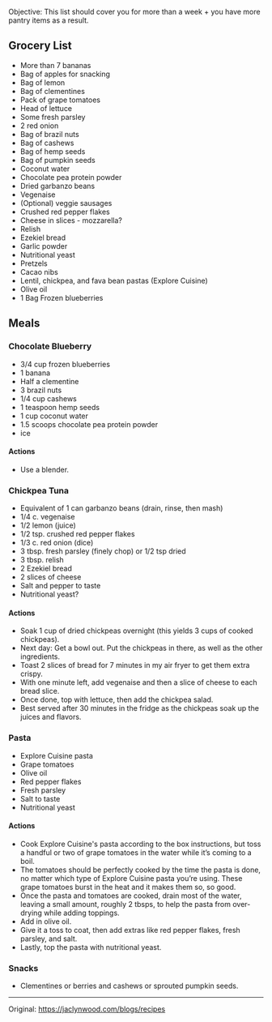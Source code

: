 Objective: This list should cover you for more than a week + you have more pantry items as a result.

## Grocery List
- More than 7 bananas
- Bag of apples for snacking
- Bag of lemon
- Bag of clementines 
- Pack of grape tomatoes
- Head of lettuce
- Some fresh parsley
- 2 red onion
- Bag of brazil nuts
- Bag of cashews
- Bag of hemp seeds
- Bag of pumpkin seeds
- Coconut water
- Chocolate pea protein powder
- Dried garbanzo beans
- Vegenaise
- (Optional) veggie sausages
- Crushed red pepper flakes
- Cheese in slices - mozzarella?
- Relish
- Ezekiel bread
- Garlic powder
- Nutritional yeast
- Pretzels
- Cacao nibs
- Lentil, chickpea, and fava bean pastas (Explore Cuisine)
- Olive oil
- 1 Bag Frozen blueberries

## Meals
### Chocolate Blueberry
- 3/4 cup frozen blueberries
- 1 banana
- Half a clementine
- 3 brazil nuts
- 1/4 cup cashews 
- 1 teaspoon hemp seeds 
- 1 cup coconut water
- 1.5 scoops chocolate pea protein powder
- ice

#### Actions
- Use a blender.

### Chickpea Tuna
- Equivalent of 1 can garbanzo beans (drain, rinse, then mash)
- 1/4 c. vegenaise
- 1/2 lemon (juice)
- 1/2 tsp. crushed red pepper flakes
- 1/3 c. red onion (dice)
- 3 tbsp. fresh parsley (finely chop) or 1/2 tsp dried
- 3 tbsp. relish
- 2 Ezekiel bread
- 2 slices of cheese
- Salt and pepper to taste
- Nutritional yeast?

#### Actions
- Soak 1 cup of dried chickpeas overnight (this yields 3 cups of cooked chickpeas).
- Next day: Get a bowl out. Put the chickpeas in there, as well as the other ingredients.
- Toast 2 slices of bread for 7 minutes in my air fryer to get them extra crispy. 
- With one minute left, add vegenaise and then a slice of cheese to each bread slice. 
- Once done, top with lettuce, then add the chickpea salad. 
- Best served after 30 minutes in the fridge as the chickpeas soak up the juices and flavors.

### Pasta
- Explore Cuisine pasta
- Grape tomatoes
- Olive oil
- Red pepper flakes
- Fresh parsley
- Salt to taste
- Nutritional yeast

#### Actions
- Cook Explore Cuisine's pasta according to the box instructions, but toss a handful or two of grape tomatoes in the water while it’s coming to a boil. 
- The tomatoes should be perfectly cooked by the time the pasta is done, no matter which type of Explore Cuisine pasta you’re using. These grape tomatoes burst in the heat and it makes them so, so good. 
- Once the pasta and tomatoes are cooked, drain most of the water, leaving a small amount, roughly 2 tbsps, to help the pasta from over-drying while adding toppings.
- Add in olive oil. 
- Give it a toss to coat, then add extras like red pepper flakes, fresh parsley, and salt. 
- Lastly, top the pasta with nutritional yeast.

### Snacks
- Clementines or berries and cashews or sprouted pumpkin seeds.

***
Original: https://jaclynwood.com/blogs/recipes

